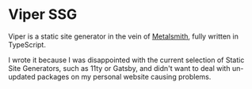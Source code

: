 # Viper SSG

Viper is a static site generator in the vein of [Metalsmith](https://github.com/segmentio/metalsmith),
fully written in TypeScript.

I wrote it because I was disappointed with the current selection of Static Site Generators, such as 11ty
or Gatsby, and didn't want to deal with un-updated packages on my personal website causing problems.
